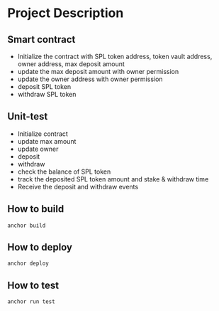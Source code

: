 # Project Description

## Smart contract
- Initialize the contract with SPL token address, token vault address, owner address, max deposit amount
- update the max deposit amount with owner permission
- update the owner address with owner permission
- deposit SPL token
- withdraw SPL token
## Unit-test
- Initialize contract
- update max amount
- update owner
- deposit
- withdraw
- check the balance of SPL token
- track the deposited SPL token amount and stake & withdraw time
- Receive the deposit and withdraw events

## How to build

    anchor build

##  How to deploy

    anchor deploy

## How to test

    anchor run test


